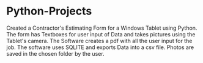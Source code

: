 # Python-Projects
Created a Contractor's Estimating Form for a Windows Tablet using Python. The form has Textboxes
for user input of Data and takes pictures using the Tablet's camera. The Software creates
a pdf with all the user input for the job. The software uses SQLITE and exports Data into a csv file. Photos are saved
in the chosen folder by the user.
